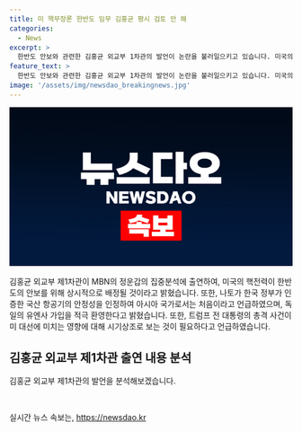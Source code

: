 ```yaml
---
title: 미 핵무장론 한반도 임무 김홍균 평시 검토 안 해
categories:
  - News
excerpt: >
  한반도 안보와 관련한 김홍균 외교부 1차관의 발언이 논란을 불러일으키고 있습니다. 미국의 핵전력을 한반도에 상시 배정하는 것과 관련하여, 김 1차관은 핵무장론은 현재 검토 중이 아니라고 설명했습니다. 또한, 나토와의 협력을 강조하며 한국과 나토 간의 관계의 발전 가능성을 언급했습니다. 이에 더해, 트럼프 전 대통령의 총격 사건이 미 대선에 미치는 영향에 대한 질문에는 시기상조라고 답했습니다.
feature_text: >
  한반도 안보와 관련한 김홍균 외교부 1차관의 발언이 논란을 불러일으키고 있습니다. 미국의 핵전력을 한반도에 상시 배정하는 것과 관련하여, 김 1차관은 핵무장론은 현재 검토 중이 아니라고 설명했습니다. 또한, 나토와의 협력을 강조하며 한국과 나토 간의 관계의 발전 가능성을 언급했습니다. 이에 더해, 트럼프 전 대통령의 총격 사건이 미 대선에 미치는 영향에 대한 질문에는 시기상조라고 답했습니다.
image: '/assets/img/newsdao_breakingnews.jpg'
---
```


<p><img src="/assets/img/newsdao_breakingnews.jpg" alt="ranknews 속보" /></p>

<p>김홍균 외교부 제1차관이 MBN의 정운갑의 집중분석에 출연하여, 미국의 핵전력이 한반도의 안보를 위해 상시적으로 배정될 것이라고 밝혔습니다. 또한, 나토가 한국 정부가 인증한 국산 항공기의 안정성을 인정하여 아시아 국가로서는 처음이라고 언급하였으며, 독일의 유엔사 가입을 적극 환영한다고 밝혔습니다. 또한, 트럼프 전 대통령의 총격 사건이 미 대선에 미치는 영향에 대해 시기상조로 보는 것이 필요하다고 언급하였습니다.</p>

<h2 data-ke-size="size26">김홍균 외교부 제1차관 출연 내용 분석</h2>

<p>김홍균 외교부 제1차관의 발언을 분석해보겠습니다.</p>

<p data-ke-size="size16">&nbsp;</p>
실시간 뉴스 속보는, <a href="https://newsdao.kr" rel="dofollow">https://newsdao.kr</a>


